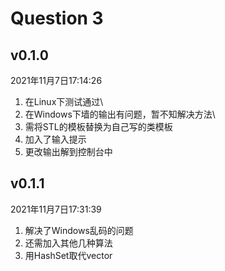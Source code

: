 # Question 3

## v0.1.0
2021年11月7日17:14:26
1. 在Linux下测试通过\
2. 在Windows下墙的输出有问题，暂不知解决方法\
3. 需将STL的模板替换为自己写的类模板
4. 加入了输入提示
5. 更改输出解到控制台中

## v0.1.1
2021年11月7日17:31:39
1. 解决了Windows乱码的问题
2. 还需加入其他几种算法
3. 用HashSet取代vector